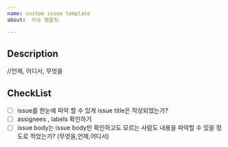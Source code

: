 ```yaml
---
name: custom issue template
about:  이슈 템플릿.

---
```

## Description
//언제, 어디서, 무엇을

## CheckList
- [ ] issue를 한눈에 파악 할 수 있게 issue title은 작성되었는가? 
- [ ] assignees , labels 확인하기 
- [ ] issue body는 issue body만 확인하고도 모르는 사람도 내용을 파악할 수 있을 정도로 적었는가? (무엇을,언제,어디서)
